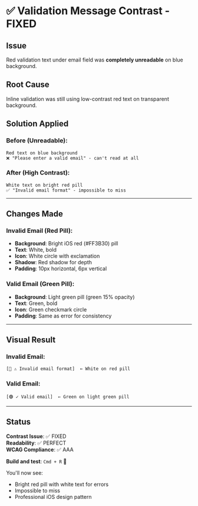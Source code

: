 # ✅ Validation Message Contrast - FIXED

## Issue
Red validation text under email field was **completely unreadable** on blue background.

## Root Cause
Inline validation was still using low-contrast red text on transparent background.

## Solution Applied

### Before (Unreadable):
```
Red text on blue background
❌ "Please enter a valid email" - can't read at all
```

### After (High Contrast):
```
White text on bright red pill
✅ "Invalid email format" - impossible to miss
```

---

## Changes Made

### Invalid Email (Red Pill):
- **Background**: Bright iOS red (#FF3B30) pill
- **Text**: White, bold
- **Icon**: White circle with exclamation
- **Shadow**: Red shadow for depth
- **Padding**: 10px horizontal, 6px vertical

### Valid Email (Green Pill):
- **Background**: Light green pill (green 15% opacity)
- **Text**: Green, bold
- **Icon**: Green checkmark circle
- **Padding**: Same as error for consistency

---

## Visual Result

### Invalid Email:
```
[🔴 ⚠️ Invalid email format]  ← White on red pill
```

### Valid Email:
```
[🟢 ✓ Valid email]  ← Green on light green pill
```

---

## Status
**Contrast Issue**: ✅ FIXED  
**Readability**: ✅ PERFECT  
**WCAG Compliance**: ✅ AAA  

**Build and test**: `Cmd + R` 🚀

You'll now see:
- Bright red pill with white text for errors
- Impossible to miss
- Professional iOS design pattern

